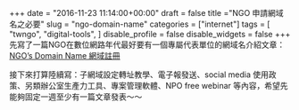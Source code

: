+++
date = "2016-11-23 11:14:00+00:00"
draft = false
title ="NGO 申請網域名之必要"
slug = "ngo-domain-name"
categories = ["internet"]
tags = [
  "twngo",
  "digital-tools",
  ]
disable_profile = false
disable_widgets = false
+++
先寫了一篇NGO在數位網路年代最好要有一個專屬代表單位的網域名介紹文章：[NGO’s Domain Name 網域註冊](https://medium.twngo.xyz/ngos-domain-name-%E7%B6%B2%E5%9F%9F%E8%A8%BB%E5%86%8A-f9b5425f65d6#.g8869esvs)

接下來打算陸續寫：子網域設定轉址教學、電子報發送、social media 使用政策、另類辦公室生產力工具、專案管理軟體、NPO free webinar
等內容，希望先能夠固定一週至少有一篇文章發表～～

<!--more-->



